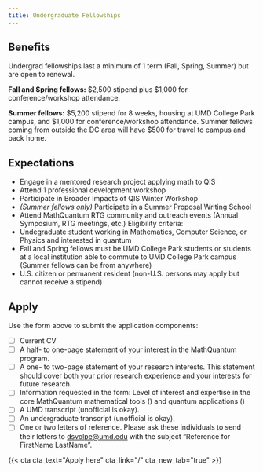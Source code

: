 ```yaml
---
title: Undergraduate Fellowships
---
```

## Benefits

Undergrad fellowships last a minimum of 1 term (Fall, Spring, Summer) but are open to renewal.

**Fall and Spring fellows:** $2,500 stipend plus $1,000 for conference/workshop attendance.

**Summer fellows:** $5,200 stipend for 8 weeks, housing at UMD College Park campus, and $1,000 for conference/workshop attendance. Summer fellows coming from outside the DC area will have $500 for travel to campus and back home.

## Expectations
- Engage in a mentored research project applying math to QIS
- Attend 1 professional development workshop
- Participate in Broader Impacts of QIS Winter Workshop
- _(Summer fellows only)_ Participate in a Summer Proposal Writing School
- Attend MathQuantum RTG community and outreach events (Annual Symposium, RTG meetings, etc.)
Eligibility criteria:
- Undegraduate student working in Mathematics, Computer Science, or Physics and interested in quantum
- Fall and Spring fellows must be UMD College Park students or students at a local institution able to commute to UMD College Park campus (Summer fellows can be from anywhere)
- U.S. citizen or permanent resident (non-U.S. persons may apply but cannot receive a stipend)

## Apply

Use the form above to submit the application components:
- [ ] Current CV
- [ ] A half- to one-page statement of your interest in the MathQuantum program.
- [ ] A one- to two-page statement of your research interests. This statement should cover both your prior research experience and your interests for future research.
- [ ] Information requested in the form: Level of interest and expertise in the core MathQuantum mathematical tools () and quantum applications ()
- [ ] A UMD transcript (unofficial is okay).
- [ ] An undergraduate transcript (unofficial is okay).
- [ ] One or two letters of reference. Please ask these individuals to send their letters to dsvolpe@umd.edu with the subject “Reference for FirstName LastName”.

{{< cta cta_text="Apply here" cta_link="/" cta_new_tab="true" >}}
